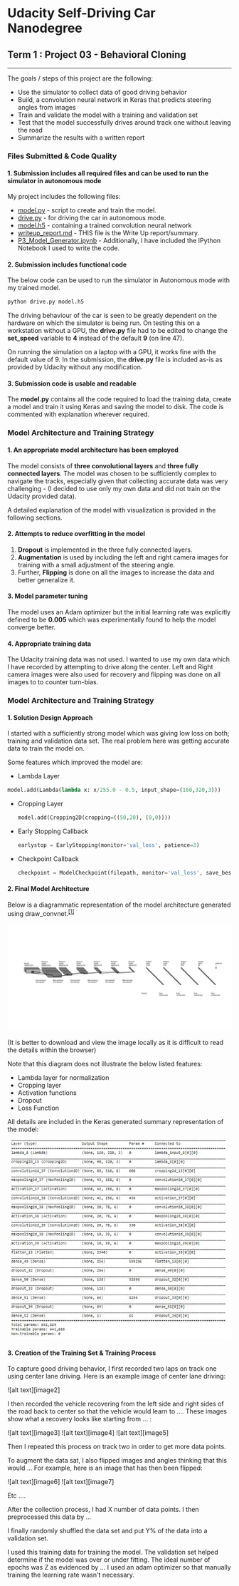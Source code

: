 # Udacity Self-Driving Car Nanodegree

## Term 1 : Project 03 - **Behavioral Cloning**

---

The goals / steps of this project are the following:
* Use the simulator to collect data of good driving behavior
* Build, a convolution neural network in Keras that predicts steering angles from images
* Train and validate the model with a training and validation set
* Test that the model successfully drives around track one without leaving the road
* Summarize the results with a written report


### Files Submitted & Code Quality

#### 1. Submission includes all required files and can be used to run the simulator in autonomous mode

My project includes the following files:
* [model.py](./model.py) - script to create and train the model.
* [drive.py](./drive.py) - for driving the car in autonomous mode.
* [model.h5](./model.h5) - containing a trained convolution neural network 
* [writeup_report.md](./writeup_report.md) - THIS file is the Write Up report/summary.
* [P3_Model_Generator.ipynb](./P3_Model_Generator.ipynb) - Additionally, I have included the IPython Notebook I used to write the code.

#### 2. Submission includes functional code
The below code can be used to run the simulator in Autonomous mode with my trained model.
```sh
python drive.py model.h5
```
The driving behaviour of the car is seen to be greatly dependent on the hardware on which the simulator is being run. On testing this on a workstation without a GPU, the **drive.py** file had to be edited to change the **set_speed** variable to **4** instead of the default **9** (on line 47).

On running the simulation on a laptop with a GPU, it works fine with the default value of 9. In the submission, the **drive.py** file is included as-is as provided by Udacity without any modification.

#### 3. Submission code is usable and readable

The **model.py** contains all the code required to load the training data, create a model and train it using Keras and saving the model to disk. The code is commented with explanation wherever required.

### Model Architecture and Training Strategy

#### 1. An appropriate model architecture has been employed

The model consists of **three convolutional layers** and **three fully connected layers**. The model was chosen to be sufficiently complex to navigate the tracks, especially given that collecting accurate data was very challenging - (I decided to use only my own data and did not train on the Udacity provided data).

A detailed explanation of the model with visualization is provided in the following sections.

#### 2. Attempts to reduce overfitting in the model

1. **Dropout** is implemented in the three fully connected layers.
2. **Augmentation** is used by including the left and right camera images for training with a small adjustment of the steering angle.
3. Further, **Flipping** is done on all the images to increase the data and better generalize it.

#### 3. Model parameter tuning

The model uses an Adam optimizer but the initial learning rate was explicitly defined to be **0.005** which was experimentally found to help the model converge better.

#### 4. Appropriate training data

The Udacity training data was not used. I wanted to use my own data which I have recorded by attempting to drive along the center. Left and Right camera images were also used for recovery and flipping was done on all images to to counter turn-bias.

### Model Architecture and Training Strategy

#### 1. Solution Design Approach

I started with a sufficiently strong model which was giving low loss on both; training and validation data set. The real problem here was getting accurate data to train the model on.

Some features which improved the model are:

 * Lambda Layer
  ```python
  model.add(Lambda(lambda x: x/255.0 - 0.5, input_shape=(160,320,3)))
  ```  
* Cropping Layer
  ```python
  model.add(Cropping2D(cropping=((50,20), (0,0))))
  ``` 
* Early Stopping Callback
  ```python
  earlystop = EarlyStopping(monitor='val_loss', patience=3)
  ```
* Checkpoint Callback
  ```python
  checkpoint = ModelCheckpoint(filepath, monitor='val_loss', save_best_only=True)
  ```

#### 2. Final Model Architecture

Below is a diagrammatic representation of the model architecture generated using draw_convnet.<sup>[[1]](https://github.com/gwding/draw_convnet)

![model_summary](markdown_images/02_model_arch_diagram.png)

(It is better to download and view the image locally as it is difficult to read the details within the browser)

Note that this diagram does not illustrate the below listed features:
* Lambda layer for normalization
* Cropping layer
* Activation functions
* Dropout
* Loss Function

All details are included in the Keras generated summary representation of the model:

![model_summary](markdown_images/01_model_summary.JPG)
#### 3. Creation of the Training Set & Training Process

To capture good driving behavior, I first recorded two laps on track one using center lane driving. Here is an example image of center lane driving:

![alt text][image2]

I then recorded the vehicle recovering from the left side and right sides of the road back to center so that the vehicle would learn to .... These images show what a recovery looks like starting from ... :

![alt text][image3]
![alt text][image4]
![alt text][image5]

Then I repeated this process on track two in order to get more data points.

To augment the data sat, I also flipped images and angles thinking that this would ... For example, here is an image that has then been flipped:

![alt text][image6]
![alt text][image7]

Etc ....

After the collection process, I had X number of data points. I then preprocessed this data by ...


I finally randomly shuffled the data set and put Y% of the data into a validation set. 

I used this training data for training the model. The validation set helped determine if the model was over or under fitting. The ideal number of epochs was Z as evidenced by ... I used an adam optimizer so that manually training the learning rate wasn't necessary.
